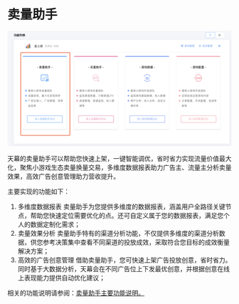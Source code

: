 # 卖量助手

![](../.gitbook/assets/image%20%2879%29.png)

天幕的卖量助手可以帮助您快速上架，一键智能调优，省时省力实现流量价值最大化，聚焦小游戏生态卖量换量交易，多维度数据报表助力广告主、流量主分析卖量效果，高效广告创意管理助力营收提升。

主要实现的功能如下：

1. 多维度数据报表 卖量助手为您提供多维度的数据报表，涵盖用户全路径关键节点，帮助您快速定位需要优化的点。还可自定义属于您的数据报表，满足您个人的数据定制化需求；
2. 卖量效果分析 卖量助手特有的渠道分析功能，不仅提供多维度的渠道分析数据，供您参考决策集中查看不同渠道的投放成效，采取符合您目标的成效衡量解决方案；
3. 高效的广告创意管理 借助卖量助手，您可快速上架广告投放创意，省时省力。同时基于大数据分析，天幕会在不同广告位上下发最优创意，并根据创意在线上表现能力提供自动优化建议；

相关的功能说明请参阅：[卖量助手主要功能说明。](zhu-yao-gong-neng-shuo-ming/)



